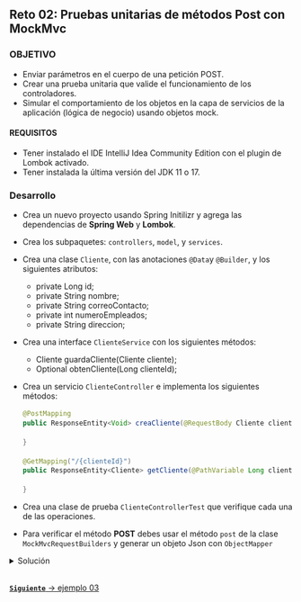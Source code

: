 ## Reto 02: Pruebas unitarias de métodos Post con MockMvc

### OBJETIVO

- Enviar parámetros en el cuerpo de una petición POST.
- Crear una prueba unitaria que valide el funcionamiento de los controladores.
- Simular el comportamiento de los objetos en la capa de servicios de la aplicación (lógica de negocio) usando objetos mock.

#### REQUISITOS
- Tener instalado el IDE IntelliJ Idea Community Edition con el plugin de Lombok activado.
- Tener instalada la última versión del JDK 11 o 17.


### Desarrollo
- Crea un nuevo proyecto usando Spring Initilizr y agrega las dependencias de **Spring Web** y **Lombok**.
- Crea los subpaquetes: `controllers`, `model`, y `services`.
- Crea una clase `Cliente`, con las anotaciones `@Data`y `@Builder`, y los siguientes atributos:
    - private Long id;
    - private String nombre;
    - private String correoContacto;
    - private int numeroEmpleados;
    - private String direccion;
- Crea una interface `ClienteService` con los siguientes métodos:
    - Cliente guardaCliente(Cliente cliente);
    - Optional<Cliente> obtenCliente(Long clienteId);
  
- Crea un servicio `ClienteController` e implementa los siguientes métodos:
    ```java
    @PostMapping
    public ResponseEntity<Void> creaCliente(@RequestBody Cliente cliente) {

    }

    @GetMapping("/{clienteId}")
    public ResponseEntity<Cliente> getCliente(@PathVariable Long clienteId) {

    }
    ```
- Crea una clase de prueba `ClienteControllerTest` que verifique cada una de las operaciones.
- Para verificar el método **POST** debes usar el método `post` de la clase `MockMvcRequestBuilders` y generar un objeto Json con `ObjectMapper`

<details>
	<summary>Solución</summary>

1. Entra al sitio de <a href="https://start.spring.io/" target="_blank">Spring Initializr</a>. Ahí verás una sola página dividida en dos secciones. Comienza llenando la información de la sección del lado izquierdo. Selecciona:

2. En la ventana que se abre selecciona las siguientes opciones:
    - Grupo, artefacto y nombre del proyecto.
    - Tipo de proyecto: **Maven Project**.
    - Lenguaje: **Java**.
    - Forma de empaquetar la aplicación: **jar**.
    - Versión de Java: **11** o **17**.

3. En la sección de la derecha (las dependencias) presiona el botón `Add dependencies` y en la ventana que se abre busca la dependencia `Spring Web` y `Lombok`.

4. Dale un nombre y una ubicación al proyecto y presiona el botón *Generate*.

5. En el proyecto que se acaba de crear debes tener el siguiente paquete `org.bedu.java.backend.sesion7.reto2`. Dentro crea los subpaquetes: `controllers`, `model`, y `services`.

6. Dentro del paquete `model` crea una clase `Cliente` con los siguientes atributos, y las anotaciones `@Data` y `@Builder`:
    ```java
    @Data
    @Builder
    public class Cliente {
        private Long id;
        private String nombre;
        private String correoContacto;
        private int numeroEmpleados;
        private String direccion;
    }
    ```
7. En el paquete `services` crea una interface llamada `ClienteService`. Como no nos interesa implementar esta interface en este momento, la simularemos para realizar las pruebas unitarias.

    ```java
    public class ClienteService {
    }
    ```

8. Coloca dos métodos dentro de esta clase, uno para guardar a un `Cliente` y otro para recuperarlo por su id:
    ```java
    public interface ClienteService {
        Cliente guardaCliente(Cliente cliente);

        Optional<Cliente> obtenCliente(Long clienteId);
    }
    ```

9. En el paquete `controllers` agrega una clase `ClienteController` y decórala con `@RestController`. Esta clase será el punto de entrada de las peticiones y delegará sus funcionalidades a `ClienteService`:
    ```java
    @RestController
    @RequestMapping("/cliente")
    @RequiredArgsConstructor
    public class ClienteController {

        private final ClienteService clienteService;

        @PostMapping
        public ResponseEntity<Void> creaCliente(@RequestBody Cliente cliente) {

            Cliente clienteNuevo = clienteService.guardaCliente(cliente);

            return ResponseEntity.created(URI.create(String.valueOf(clienteNuevo.getId()))).build();
        }

        @GetMapping("/{clienteId}")
        public ResponseEntity<Cliente> getCliente(@PathVariable Long clienteId) {

            Optional<Cliente> clienteDb = clienteService.obtenCliente(clienteId);
            if (clienteDb.isEmpty()) {
                throw new ResponseStatusException(HttpStatus.NOT_FOUND, "El cliente especificado no existe.");
            }

            return ResponseEntity.ok(clienteDb.get());
        }
    }
    ```

10. En el directorio de pruebas de Maven agrega una nueva clase llamada `ClienteControllerTest`.

11. Decora la nueva clase con la anotación `@WebMvcTest(ClienteController.class)`
    ```java
    @WebMvcTest(ClienteController.class)
    class ClienteControllerTest {

    }
    ```

12. Agrega una instancia de tipo `MockMvc` y decórala con la anotación `@Autowired`:

    ```java
    @Autowired
    private MockMvc mockMvc;
    ```

13. Agrega una instancia de tipo `ClienteService` y decórala con la anotación `@MockBean`:

    ```java
    @MockBean
    private ClienteService clienteService;
    ```

14. Crea un método llamado `obtenClienteTest`y decóralo con la anotación `@Test`:
    ```java
    @Test
    public void obtenClienteTest() throws Exception {
        
    }
    ```

15. Dentro de este método indica el comportamiento que tendrá el objeto mock `clienteService` al invocar a su método `obtenCliente`. En este caso debe regresar un objeto de tipo `Optional<Cliente>`:
    ```java
    given(clienteService.obtenCliente(anyLong())).willReturn(Optional.of(Cliente.builder().id(1L).nombre("Nombre").correoContacto("cliente@contacto.com").build()));
    ```

16. Por último, usa el método `perform` de la instancia de `mockMvc` para simular una petición **GET**. Valida que los resutados regrsados son igual a los esperados.
    ```java
    mockMvc.perform(get("/cliente/1")
            .content(MediaType.APPLICATION_JSON_VALUE))
            .andExpect(status().isOk())
            .andExpect(content().contentTypeCompatibleWith(MediaType.APPLICATION_JSON))
            .andExpect(jsonPath("$.id", is(1)))
            .andExpect(jsonPath("$.correoContacto", is("cliente@contacto.com")))
            .andExpect(jsonPath("$.nombre", is("Nombre")));
    ```

    El método completo queda de la siguiente forma:

    ```java
    @Test
    void obtenClienteTest() throws Exception {

        given(clienteService.obtenCliente(anyLong())).willReturn(Optional.of(Cliente.builder().id(1L).nombre("Nombre").correoContacto("cliente@contacto.com").build()));

        mockMvc.perform(get("/cliente/1")
                .content(MediaType.APPLICATION_JSON_VALUE))
                .andExpect(status().isOk())
                .andExpect(content().contentTypeCompatibleWith(MediaType.APPLICATION_JSON))
                .andExpect(jsonPath("$.id", is(1)))
                .andExpect(jsonPath("$.correoContacto", is("cliente@contacto.com")))
                .andExpect(jsonPath("$.nombre", is("Nombre")));
    }
    ```

17. Crea un método llamado `creaClienteTest`y decóralo con la anotación `@Test`:

    ```java
    @Test
    public void creaClienteTest() throws Exception {
        
    }
    ```

18. Dentro de este método indica el comportamiento que tendrá el objeto mock `clienteService` al invocar a su método `guardaCliente`. En este caso debe regresar un objeto de tipo `Cliente`:

    ```java
    Cliente clienteParametro = Cliente.builder().nombre("Nombre").direccion("Direccion").numeroEmpleados(10).correoContacto("contacto@cliente.com").build();
    Cliente clienteRespuesta = Cliente.builder().id(1L).nombre("Nombre").direccion("Direccion").numeroEmpleados(10).correoContacto("contacto@cliente.com").build();

    given(clienteService.guardaCliente(clienteParametro)).willReturn(clienteRespuesta);
    ```

19. Por último, usa el método `perform` de la instancia de `mockMvc` para simular una petición **GET**. Valida que los resutados regrsados son igual a los esperados.
    ```java
    mockMvc.perform(post("/cliente")
            .contentType(MediaType.APPLICATION_JSON)
            .content(new ObjectMapper().writeValueAsString(clienteParametro)))
            .andExpect(status().isCreated());
    ```

    El método completo queda de la siguiente forma:

    ```java
    @Test
    void creaClienteTest() throws Exception {
        Cliente clienteParametro = Cliente.builder().nombre("Nombre").direccion("Direccion").numeroEmpleados(10).correoContacto("contacto@cliente.com").build();
        Cliente clienteRespuesta = Cliente.builder().id(1L).nombre("Nombre").direccion("Direccion").numeroEmpleados(10).correoContacto("contacto@cliente.com").build();

        given(clienteService.guardaCliente(clienteParametro)).willReturn(clienteRespuesta);

        mockMvc.perform(post("/cliente")
                .contentType(MediaType.APPLICATION_JSON)
                .content(new ObjectMapper().writeValueAsString(clienteParametro)))
                .andExpect(status().isCreated());
    }
    ```

20. Ejecuta la prueba. Debes ver el siguiente resultado en la consola de IntelliJ:

    ![imagen](img/img_01.png)

</details>


<br>

[**`Siguiente`** -> ejemplo 03](../Ejemplo-03/)
